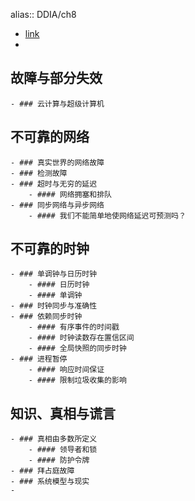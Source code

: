 alias:: DDIA/ch8

- [link](https://github.com/Vonng/ddia/blob/master/ch8.md)
-
## 故障与部分失效
	- ### 云计算与超级计算机
## 不可靠的网络
	- ### 真实世界的网络故障
	- ### 检测故障
	- ### 超时与无穷的延迟
		- #### 网络拥塞和排队
	- ### 同步网络与异步网络
		- #### 我们不能简单地使网络延迟可预测吗？
## 不可靠的时钟
	- ### 单调钟与日历时钟
		- #### 日历时钟
		- #### 单调钟
	- ### 时钟同步与准确性
	- ### 依赖同步时钟
		- #### 有序事件的时间戳
		- #### 时钟读数存在置信区间
		- #### 全局快照的同步时钟
	- ### 进程暂停
		- #### 响应时间保证
		- #### 限制垃圾收集的影响
## 知识、真相与谎言
	- ### 真相由多数所定义
		- #### 领导者和锁
		- #### 防护令牌
	- ### 拜占庭故障
	- ### 系统模型与现实
	-